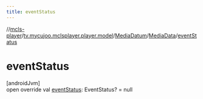 ```yaml
---
title: eventStatus
---
```

//[mcls-player](../../../../index.html)/[tv.mycujoo.mclsplayer.player.model](../../index.html)/[MediaDatum](../index.html)/[MediaData](index.html)/[eventStatus](event-status.html)



# eventStatus



[androidJvm]\
open override val [eventStatus](event-status.html): EventStatus? = null




